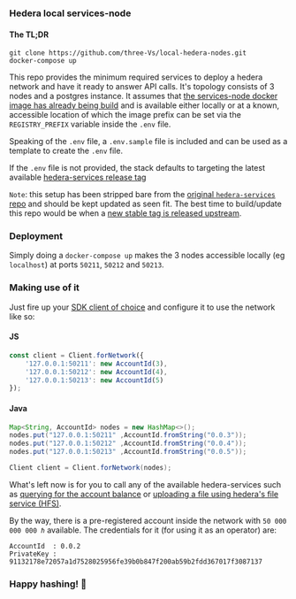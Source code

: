 ### Hedera local services-node

#### The TL;DR
```
git clone https://github.com/three-Vs/local-hedera-nodes.git
docker-compose up
```

This repo provides the minimum required services to deploy a hedera network and have it ready to answer API calls. It's topology consists of 3 nodes and a postgres instance. It assumes that [the services-node docker image has already being build](https://github.com/hashgraph/hedera-services/blob/2ff1e352b4e42fbbabb8edff42ad5de60e8d3518/docs/docker-quickstart.md) and is available either locally or at a known, accessible location of which the image prefix can be set via the `REGISTRY_PREFIX` variable inside the `.env` file.

Speaking of the `.env` file, a `.env.sample` file is included and can be used as a template to create the `.env` file.

If the `.env` file is not provided, the stack defaults to targeting the latest available [hedera-services release tag](https://github.com/hashgraph/hedera-services/releases/)

`Note`: this setup has been stripped bare from the [original `hedera-services` repo](https://github.com/hashgraph/hedera-services) and should be kept updated as seen fit. The best time to build/update this repo would be when a [new stable tag is released upstream](https://github.com/hashgraph/hedera-services/tags).

### Deployment
Simply doing a `docker-compose up` makes the 3 nodes accessible locally (eg `localhost`) at ports `50211`, `50212` and `50213`.

### Making use of it
Just fire up your [SDK client of choice](https://docs.hedera.com/guides/docs/sdks) and configure it to use the network like so:

#### JS
``` javascript
const client = Client.forNetwork({
    '127.0.0.1:50211': new AccountId(3),
    '127.0.0.1:50212': new AccountId(4),
    '127.0.0.1:50213': new AccountId(5)
});
```

#### Java
``` java
Map<String, AccountId> nodes = new HashMap<>();
nodes.put("127.0.0.1:50211" ,AccountId.fromString("0.0.3"));
nodes.put("127.0.0.1:50212" ,AccountId.fromString("0.0.4"));
nodes.put("127.0.0.1:50213" ,AccountId.fromString("0.0.5"));

Client client = Client.forNetwork(nodes);
```

What's left now is for you to call any of the available hedera-services such as [querying for the account balance](https://docs.hedera.com/guides/docs/sdks/cryptocurrency/get-account-balance) or [uploading a file using hedera's file service (HFS)](https://docs.hedera.com/guides/docs/sdks/file-storage/create-a-file).

By the way, there is a pre-registered account inside the network with `50 000 000 000 ℏ` available. The credentials for it (for using it as an operator) are:
```
AccountId  : 0.0.2
PrivateKey : 91132178e72057a1d7528025956fe39b0b847f200ab59b2fdd367017f3087137 
```

### Happy hashing! 🥂
